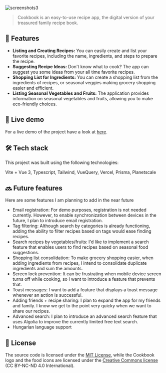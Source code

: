 ![screenshots3](https://user-images.githubusercontent.com/7619797/231281478-7290e499-c706-49dd-8804-55facd85f08d.jpg)

> Cookbook is an easy-to-use recipe app, the digital version of your treasured family recipe book.

## :art: Features

- **Listing and Creating Recipes:** You can easily create and list your favorite recipes, including the name, ingredients, and steps to prepare the recipe.
- **Suggesting Recipe Ideas:** Don't know what to cook? The app can suggest you some ideas from your all time favorite recipes.
- **Shopping List for Ingredients:** You can create a shopping list from the ingredients of recipes, or seasonal veggies making grocery shopping easier and efficient.
- **Listing Seasonal Vegetables and Fruits:** The application provides information on seasonal vegetables and fruits, allowing you to make eco-friendly choices.

## :rocket: Live demo

For a live demo of the project have a look at [here](https://cookbook-app-siccc.vercel.app/).

## :hammer_and_wrench: Tech stack

This project was built using the following technologies:

Vite + Vue 3, Typescript, Tailwind, VueQuery, Vercel, Prisma, Planetscale

## :soon: Future features

Here are some features I am planning to add in the near future

- Email registration: For demo purposes, registration is not needed currently. However, to enable synchronization between devices in the future, I plan to introduce email registration.
- Tag filtering: Although search by categories is already functioning, adding the ability to filter recipes based on tags would ease finding recipes.
- Search recipes by vegetables/fruits: I'd like to implement a search feature that enables users to find recipes based on seasonal food suggestions.
- Shopping list consolidation: To make grocery shopping easier, when adding ingredients from recipes, I intend to consolidate duplicate ingredients and sum the amounts.
- Screen lock prevention: It can be frustrating when mobile device screen turns off while cooking, so I want to introduce a feature that prevents that.
- Toast messages: I want to add a feature that displays a toast message whenever an action is successful.
- Adding friends + recipe sharing: I plan to expand the app for my friends and family. I know we get to the point very quicky when we want to share our recipes.
- Advanced search: I plan to introduce an advanced search feature that uses Algolia to improve the currently limited free text search.
- Hungarian language support


## :scroll: License

The source code is licensed under the [MIT License](LICENSE.md), while the Cookbook logo and the food icons are licensed under the [Creative Commons license](https://creativecommons.org/licenses/by-nc-nd/4.0/) (CC BY-NC-ND 4.0 International).
